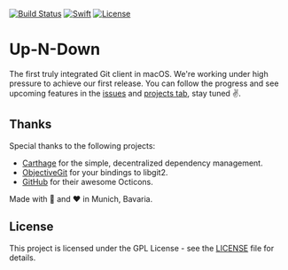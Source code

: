[![Build Status](https://travis-ci.org/up-n-down/Up-N-Down.svg?branch=master)](https://travis-ci.org/up-n-down/Up-N-Down)
[![Swift](https://img.shields.io/badge/swift-3.0-lightgray.svg)](https://swift.org)
[![License](https://img.shields.io/badge/license-GPL--3.0-blue.svg)](LICENSE)

# Up-N-Down

The first truly integrated Git client in macOS. We're working under high pressure to achieve our first release. 
You can follow the progress and see upcoming features in the [issues](https://github.com/up-n-down/Up-N-Down/issues) and [projects tab](https://github.com/up-n-down/Up-N-Down/projects), stay tuned ✌️. 

## Thanks

Special thanks to the following projects:

- [Carthage](https://github.com/Carthage/Carthage) for the simple, decentralized dependency management.
- [ObjectiveGit](https://github.com/libgit2/objective-git) for your bindings to libgit2.
- [GitHub](https://octicons.github.com) for their awesome Octicons.

Made with 🍺 and ❤️ in Munich, Bavaria.

## License

This project is licensed under the GPL License - see the [LICENSE](LICENSE) file for details.
